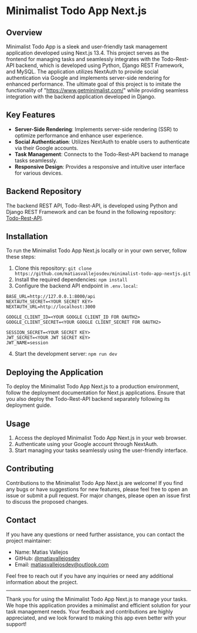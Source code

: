 # Minimalist Todo App Next.js

<!-- ![Minimalist Todo App Next.js Banner](https://example.com/path/to/banner-image.png) -->

## Overview

Minimalist Todo App is a sleek and user-friendly task management application developed using Next.js 13.4. This project serves as the frontend for managing tasks and seamlessly integrates with the Todo-Rest-API backend, which is developed using Python, Django REST Framework, and MySQL. The application utilizes NextAuth to provide social authentication via Google and implements server-side rendering for enhanced performance. The ultimate goal of this project is to imitate the functionality of "https://www.getminimalist.com/" while providing seamless integration with the backend application developed in Django.

<!-- ![Application Demo](https://example.com/path/to/demo-gif.gif) -->

## Key Features

- **Server-Side Rendering**: Implements server-side rendering (SSR) to optimize performance and enhance user experience.
- **Social Authentication**: Utilizes NextAuth to enable users to authenticate via their Google accounts.
- **Task Management**: Connects to the Todo-Rest-API backend to manage tasks seamlessly.
- **Responsive Design**: Provides a responsive and intuitive user interface for various devices.

## Backend Repository

The backend REST API, Todo-Rest-API, is developed using Python and Django REST Framework and can be found in the following repository: [Todo-Rest-API](https://github.com/matiasvallejosdev/todo-rest-api-django).

## Installation

To run the Minimalist Todo App Next.js locally or in your own server, follow these steps:

1. Clone this repository: `git clone https://github.com/matiasvallejosdev/minimalist-todo-app-nextjs.git`
2. Install the required dependencies: `npm install`
3. Configure the backend API endpoint in `.env.local`:
```
BASE_URL=http://127.0.0.1:8000/api
NEXTAUTH_SECRET=<YOUR SECRET KEY>
NEXTAUTH_URL=http://localhost:3000

GOOGLE_CLIENT_ID=<YOUR GOOGLE CLIENT_ID FOR OAUTH2>
GOOGLE_CLIENT_SECRET=<YOUR GOOGLE CLIENT_SECRET FOR OAUTH2>

SESSION_SECRET=<YOUR SECRET KEY>
JWT_SECRET=<YOUR JWT SECRET KEY>
JWT_NAME=session
```
4. Start the development server: `npm run dev`

## Deploying the Application

To deploy the Minimalist Todo App Next.js to a production environment, follow the deployment documentation for Next.js applications. Ensure that you also deploy the Todo-Rest-API backend separately following its deployment guide.

## Usage

1. Access the deployed Minimalist Todo App Next.js in your web browser.
2. Authenticate using your Google account through NextAuth.
3. Start managing your tasks seamlessly using the user-friendly interface.

## Contributing

Contributions to the Minimalist Todo App Next.js are welcome! If you find any bugs or have suggestions for new features, please feel free to open an issue or submit a pull request. For major changes, please open an issue first to discuss the proposed changes.


## Contact

If you have any questions or need further assistance, you can contact the project maintainer:

- Name: Matias Vallejos
- GitHub: [@matiavallejosdev](https://github.com/matiavallejosdev)
- Email: matiasvallejosdev@outlook.com

Feel free to reach out if you have any inquiries or need any additional information about the project.

---

Thank you for using the Minimalist Todo App Next.js to manage your tasks. We hope this application provides a minimalist and efficient solution for your task management needs. Your feedback and contributions are highly appreciated, and we look forward to making this app even better with your support!

